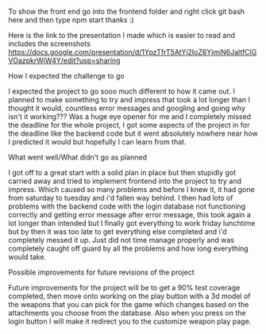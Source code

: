 To show the front end go into the frontend folder and right click git bash here and then type npm start thanks :)


Here is the link to the presentation I made which is easier to read and includes the screenshots
https://docs.google.com/presentation/d/1YpzTfrT5AtYj2IoZ6YjmiN6JaltfClGVOazpkrWjW4Y/edit?usp=sharing




How I expected the challenge to go 

I expected the project to go sooo much different to how it came out. I planned to make something to try
and impress that took a lot longer than I thought it would, countless
error messages and googling and going why isn't it working??? Was a huge
eye opener for me and I completely missed the deadline for the whole
project, I got some aspects of the project in for the deadline like the
backend code but it went absolutely nowhere near how I predicted it
would but hopefully I can learn from that.

What went well/What didn't go as planned 

I got off to a great start  with a solid plan in place but then stupidly got carried away and tried to
implement frontend into the project to try and impress. Which caused so
many problems and before I knew it, it had gone from saturday to tuesday
and i'd fallen way behind. I then had lots of problems with the backend
code with the login database not functioning correctly and getting error
message after error message, this took again a lot longer than intended
but I finally got everything to work friday lunchtime but by then it was
too late to get everything else completed and i'd completely messed it
up. Just did not time manage properly and was completely caught off
guard by all the problems and how long everything would take.

Possible improvements for future revisions of the project

Future improvements for the project will be to get a 90% test coverage
completed, then move onto working on the play button with a 3d model of
the weapons that you can pick for the game which changes based on the
attachments you choose from the database. Also when you press on the
login button I will make it redirect you to the customize weapon play
page.



